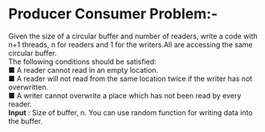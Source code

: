 Producer Consumer Problem:-
============================

Given the size of a circular buffer and number of readers, write a code with
n+1 threads, n for readers and 1 for the writers.All are accessing the same
circular buffer. <br>
The following conditions should be satisfied:<br>
■ A reader cannot read in an empty location.<br>
■ A reader will not read from the same location twice if the writer has not
overwritten.<br>
■ A writer cannot overwrite a place which has not been read by every
reader.<br>
**Input** : Size of buffer, n. You can use random function for writing data into the
buffer.
